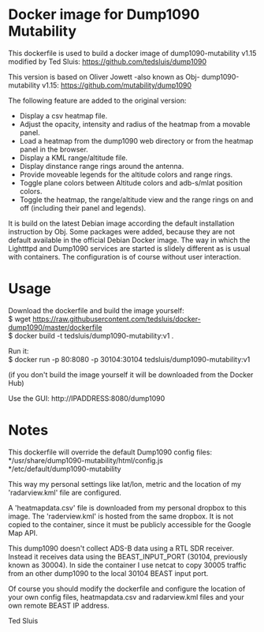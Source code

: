 # Docker image for Dump1090 Mutability

This dockerfile is used to build a docker image of dump1090-mutability v1.15 modified by Ted Sluis:
https://github.com/tedsluis/dump1090

This version is based on Oliver Jowett -also known as Obj- dump1090-mutability v1.15:
https://github.com/mutability/dump1090

The following feature are added to the original version:
* Display a csv heatmap file.
* Adjust the opacity, intensity and radius of the heatmap from a movable panel.
* Load a heatmap from the dump1090 web directory or from the heatmap panel in the browser.
* Display a KML range/altitude file.
* Display dinstance range rings around the antenna.
* Provide moveable legends for the altitude colors and range rings.
* Toggle plane colors between Altitude colors and adb-s/mlat position colors.
* Toggle the heatmap, the range/altitude view and the range rings on and off (including their panel and legends).

It is build on the latest Debian image according the default installation instruction by Obj. 
Some packages were added, because they are not default available in the official Debian Docker image.
The way in which the Lightttpd and Dump1090 services are started is slidely different as is usual with containers.
The configuration is of course without user interaction.

# Usage

Download the dockerfile and build the image yourself:  
$ wget https://raw.githubusercontent.com/tedsluis/docker-dump1090/master/dockerfile  
$ docker build -t tedsluis/dump1090-mutability:v1 .

Run it:    
$ docker run -p 80:8080 -p 30104:30104 tedsluis/dump1090-mutability:v1

(if you don't build the image yourself it will be downloaded from the Docker Hub)

Use the GUI:
http://IPADDRESS:8080/dump1090 

# Notes

This dockerfile will override the default Dump1090 config files: 
*/usr/share/dump1090-mutability/html/config.js   
*/etc/default/dump1090-mutability   

This way my personal settings like lat/lon, metric and the location of my 'radarview.kml' file are configured.

A 'heatmapdata.csv' file is downloaded from my personal dropbox to this image. 
The 'raderview.kml' is hosted from the same dropbox. It is not copied to the container, since it must be publicly accessible for the Google Map API.

This dump1090 doesn't collect ADS-B data using a RTL SDR receiver. 
Instead it receives data using the BEAST_INPUT_PORT (30104, previously known as 30004).
In side the container I use netcat to copy 30005 traffic from an other dump1090 to the local 30104 BEAST input port.

Of course you should modify the dockerfile and configure the location of your own config files, heatmapdata.csv and radarview.kml files and your own remote BEAST IP address.

Ted Sluis


